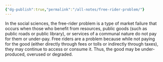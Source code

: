```yaml
---
{"dg-publish":true,"permalink":"/all-notes/free-rider-problem/"}
---
```


In the social sciences, the free-rider problem is a type of market failure that occurs when those who benefit from resources, public goods (such as public roads or public library), or services of a communal nature do not pay for them or under-pay. Free riders are a problem because while not paying for the good (either directly through fees or tolls or indirectly through taxes), they may continue to access or consume it. Thus, the good may be under-produced, overused or degraded.